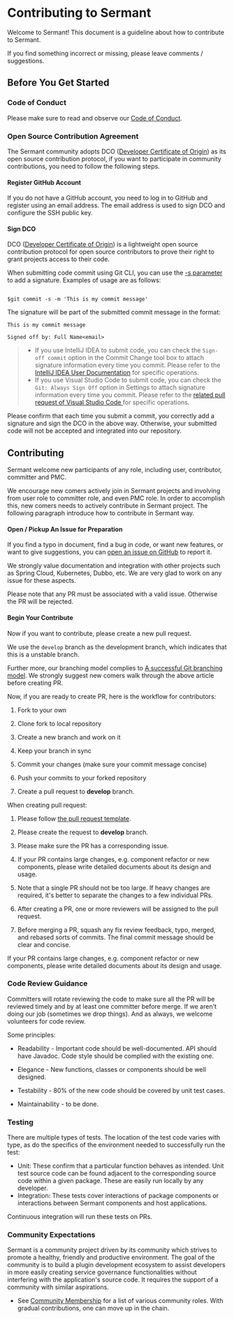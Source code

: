 # Contributing to Sermant

Welcome to Sermant! This document is a guideline about how to contribute to Sermant.

If you find something incorrect or missing, please leave comments / suggestions.

## Before You Get Started

### Code of Conduct

Please make sure to read and observe our [Code of Conduct](https://github.com/sermant-io/Sermant/tree/develop/CODE_OF_CONDUCT.md).

### Open Source Contribution Agreement

The Sermant community adopts DCO ([Developer Certificate of Origin]( https://developercertificate.org/ )) as its open source contribution protocol, if you want to participate in community contributions, you need to follow the following steps.

#### Register GitHub Account

If you do not have a GitHub account, you need to log in to GitHub and register using an email address. The email address is used to sign DCO and configure the SSH public key.

#### Sign DCO

DCO ([Developer Certificate of Origin]( https://developercertificate.org/ ))  is a lightweight open source contribution protocol for open source contributors to prove their right to grant projects access to their code.

When submitting code commit using Git CLI, you can use the [-s parameter](https://git-scm.com/docs/git-commit) to add a signature. Examples of usage are as follows:

```Shell

$git commit -s -m 'This is my commit message'

```

The signature will be part of the submitted commit message in the format:

```
This is my commit message

Signed off by: Full Name<email>

```

> - If you use IntelliJ IDEA to submit code, you can check the `Sign-off commit` option in the Commit Change tool box to attach signature information every time you commit. Please refer to the [IntelliJ IDEA User Documentation](https://www.jetbrains.com/help/idea/commit-changes-dialog.html#2ddf66ea)  for specific operations.
> - If you use Visual Studio Code to submit code, you can check the `Git: Always Sign Off` option in Settings to attach signature information every time you commit. Please refer to the [related pull request of Visual Studio Code ](https://www.jetbrains.com/help/idea/commit-changes-dialog.html#2ddf66ea) for specific operations.

Please confirm that each time you submit a commit, you correctly add a signature and sign the DCO in the above way. Otherwise, your submitted code will not be accepted and integrated into our  repository.

## Contributing

Sermant welcome new participants of any role, including user, contributor, committer and PMC.

We encourage new comers actively join in Sermant projects and involving from user role to committer role, and even PMC role. In order to accomplish this, new comers needs to actively contribute in Sermant project. The following paragraph introduce how to contribute in Sermant way.

#### Open / Pickup An Issue for Preparation

If you find a typo in document, find a bug in code, or want new features, or want to give suggestions, you can [open an issue on GitHub](https://github.com/sermant-io/Sermant/issues/new) to report it.

We strongly value documentation and integration with other projects such as Spring Cloud, Kubernetes, Dubbo, etc. We are very glad to work on any issue for these aspects.

Please note that any PR must be associated with a valid issue. Otherwise the PR will be rejected.

#### Begin Your Contribute

Now if you want to contribute, please create a new pull request.

We use the `develop` branch as the development branch, which indicates that this is a unstable branch.

Further more, our branching model complies to [A successful Git branching model](https://nvie.com/posts/a-successful-git-branching-model/). We strongly suggest new comers walk through the above article before creating PR.

Now, if you are ready to create PR, here is the workflow for contributors:

1.  Fork to your own

2.  Clone fork to local repository

3.  Create a new branch and work on it

4.  Keep your branch in sync

5.  Commit your changes (make sure your commit message concise)

6.  Push your commits to your forked repository

7.  Create a pull request to **develop** branch.


When creating pull request:

1.  Please follow [the pull request template](https://github.com/sermant-io/Sermant/tree/develop/.github/pull_request_template.md).

2.  Please create the request to **develop** branch.

3.  Please make sure the PR has a corresponding issue.

4.  If your PR contains large changes, e.g. component refactor or new components, please write detailed documents about its design and usage.

5.  Note that a single PR should not be too large. If heavy changes are required, it's better to separate the changes to a few individual PRs.

6.  After creating a PR, one or more reviewers will be assigned to the pull request.

7.  Before merging a PR, squash any fix review feedback, typo, merged, and rebased sorts of commits. The final commit message should be clear and concise.


If your PR contains large changes, e.g. component refactor or new components, please write detailed documents about its design and usage.

### Code Review Guidance

Committers will rotate reviewing the code to make sure all the PR will be reviewed timely and by at least one committer before merge. If we aren't doing our job (sometimes we drop things). And as always, we welcome volunteers for code review.

Some principles:

-   Readability - Important code should be well-documented. API should have Javadoc. Code style should be complied with the existing one.

-   Elegance - New functions, classes or components should be well designed.

-   Testability - 80% of the new code should be covered by unit test cases.

-   Maintainability - to be done.

### Testing

There are multiple types of tests.
The location of the test code varies with type, as do the specifics of the environment needed to successfully run the test:

* Unit: These confirm that a particular function behaves as intended. Unit test source code can be found adjacent to the corresponding source code within a given package. These are easily run locally by any developer.
* Integration: These tests cover interactions of package components or interactions between Sermant components and host applications.

Continuous integration will run these tests on PRs.

### Community Expectations

Sermant is a community project driven by its community which strives to promote a healthy, friendly and productive environment. The goal of the community is to build a plugin development ecosystem to assist developers in more easily creating service governance functionalities without interfering with the application's source code. It requires the support of a community with similar aspirations.

- See [Community Membership](https://github.com/sermant-io/Sermant/blob/develop/community-membership.md) for a list of various community roles. With gradual contributions, one can move up in the chain.
